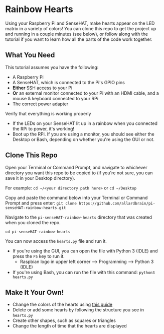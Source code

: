 # Rainbow Hearts
Using your Raspberry Pi and SenseHAT, make hearts appear on the LED matrix in a variety of colors! You can clone this repo to get the project up and running in a couple minutes (see below), or follow along with the tutorial if you want to learn how all the parts of the code work together.

## What You Need
This tutorial assumes you have the following:

* A Raspberry Pi
* A SenseHAT, which is connected to the Pi's GPIO pins
* **Either** SSH access to your Pi
* **Or** an external monitor connected to your Pi with an HDMI cable, and a mouse & keyboard connected to your RPi
* The correct power adapter

Verify that everything is working properly
* If the LEDs on your SenseHAT lit up in a rainbow when you connected the RPi to power, it's working!
* Boot up the RPi. If you are using a monitor, you should see either the Desktop or Bash, depending on whether you're using the GUI or not. 

## Clone This Repo
Open your Terminal or Command Prompt, and navigate to whichever directory you want this repo to be copied to (if you're not sure, you can save it in your Desktop directory).

For example: `cd ~/<your directory path here>` or `cd ~/Desktop`

Copy and paste the command below into your Terminal or Command Prompt and press enter:
`git clone https://github.com/allardbrain/pi-senseHAT-rainbow-hearts.git`

Navigate to the `pi-senseHAT-rainbow-hearts` directory that was created when you cloned the repo.

`cd pi-senseHAT-rainbow-hearts`

You can now access the `hearts.py` file and run it.
* If you're using the GUI, you can open the file with Python 3 (IDLE) and press the `F5` key to run it.
    * Raspbian logo in upper left corner  -->  Programming  -->  Python 3 (IDLE)
* If you're using Bash, you can run the file with this command: `python3 hearts.py`

## Make It Your Own!
* Change the colors of the hearts using [this guide](https://www.w3schools.com/colors/colors_picker.asp)
* Delete or add some hearts by following the structure you see in `hearts.py`
* Create other shapes, such as squares or triangles
* Change the length of time that the hearts are displayed
